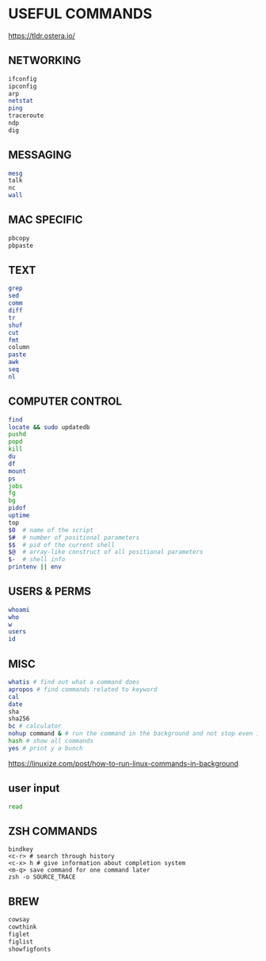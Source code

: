 # USEFUL COMMANDS
https://tldr.ostera.io/

## NETWORKING
```bash
ifconfig
ipconfig
arp
netstat
ping
traceroute
ndp
dig
```

## MESSAGING
```bash
mesg
talk
nc
wall
```

## MAC SPECIFIC
```bash
pbcopy
pbpaste
```

## TEXT
```bash
grep
sed
comm
diff
tr
shuf
cut
fmt
column
paste
awk
seq
nl
```

## COMPUTER CONTROL
```bash
find
locate && sudo updatedb
pushd
popd
kill
du
df
mount
ps
jobs
fg
bg
pidof
uptime
top
$0  # name of the script
$#  # number of positional parameters
$$  # pid of the current shell
$@  # array-like construct of all positional parameters
$-  # shell info
printenv || env
```

## USERS & PERMS
```bash
whoami
who
w
users
id
```

## MISC
```bash
whatis # find out what a command does
apropos # find commands related to keyword
cal
date
sha
sha256
bc # calculator
nohup command & # run the command in the background and not stop even if you quit
hash # show all commands
yes # print y a bunch
```
https://linuxize.com/post/how-to-run-linux-commands-in-background

## user input
```bash
read
```

## ZSH COMMANDS
```
bindkey
<c-r> # search through history
<c-x> h # give information about completion system
<m-q> save command for one command later
zsh -o SOURCE_TRACE
```

## BREW
```bash
cowsay
cowthink
figlet
figlist
showfigfonts
```
